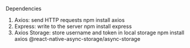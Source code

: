 Dependencies
1. Axios: send HTTP requests
   npm install axios
2. Express: write to the server
   npm install express
3. Axios Storage: store username and token in local storage npm install axios @react-native-async-storage/async-storage

